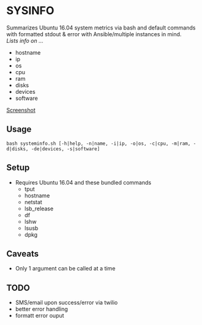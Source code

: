 # SYSINFO
Summarizes Ubuntu 16.04 system metrics via bash and default commands with formatted stdout & error with Ansible/multiple instances in mind.     
*Lists info on ...*
* hostname
* ip
* os
* cpu
* ram
* disks
* devices
* software

[Screenshot](https://i.imgur.com/ZjLpSMU.png)
## Usage
```bash systeminfo.sh [-h|help, -n|name, -i|ip, -o|os, -c|cpu, -m|ram, -d|disks, -de|devices, -s|software]``` 

## Setup
* Requires Ubuntu 16.04 and these bundled commands
	* tput
	* hostname
	* netstat
	* lsb_release
	* df
	* lshw
	* lsusb
	* dpkg

## Caveats
* Only 1 argument can be called at a time

## TODO
* SMS/email upon success/error via twilio
* better error handling
* formatt error ouput
